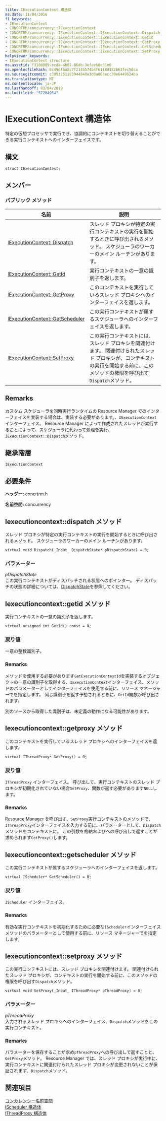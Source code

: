 ```yaml
---
title: IExecutionContext 構造体
ms.date: 11/04/2016
f1_keywords:
- IExecutionContext
- CONCRTRM/concurrency::IExecutionContext
- CONCRTRM/concurrency::IExecutionContext::IExecutionContext::Dispatch
- CONCRTRM/concurrency::IExecutionContext::IExecutionContext::GetId
- CONCRTRM/concurrency::IExecutionContext::IExecutionContext::GetProxy
- CONCRTRM/concurrency::IExecutionContext::IExecutionContext::GetScheduler
- CONCRTRM/concurrency::IExecutionContext::IExecutionContext::SetProxy
helpviewer_keywords:
- IExecutionContext structure
ms.assetid: f3108089-ecda-4b07-86db-3efae60c31e0
ms.openlocfilehash: 8c49df5a8c7f214b574b4f6118d182b63fec5dca
ms.sourcegitcommit: c3093251193944840e3d0a068ecc30e6449624ba
ms.translationtype: MT
ms.contentlocale: ja-JP
ms.lasthandoff: 03/04/2019
ms.locfileid: "57264964"
---
```

# <a name="iexecutioncontext-structure"></a>IExecutionContext 構造体

特定の仮想プロセッサで実行でき、協調的にコンテキストを切り替えることができる実行コンテキストへのインターフェイスです。

## <a name="syntax"></a>構文

```
struct IExecutionContext;
```

## <a name="members"></a>メンバー

### <a name="public-methods"></a>パブリック メソッド

|名前|説明|
|----------|-----------------|
|[IExecutionContext::Dispatch](#dispatch)|スレッド プロキシが特定の実行コンテキストの実行を開始するときに呼び出されるメソッド。 スケジューラのワーカーのメイン ルーチンがあります。|
|[IExecutionContext::GetId](#getid)|実行コンテキストの一意の識別子を返します。|
|[IExecutionContext::GetProxy](#getproxy)|このコンテキストを実行しているスレッド プロキシへのインターフェイスを返します。|
|[IExecutionContext::GetScheduler](#getscheduler)|この実行コンテキストが属するスケジューラへのインターフェイスを返します。|
|[IExecutionContext::SetProxy](#setproxy)|この実行コンテキストには、スレッド プロキシを関連付けます。 関連付けられたスレッド プロキシが、コンテキストの実行を開始する前に、このメソッドの権限を呼び出す`Dispatch`メソッド。|

## <a name="remarks"></a>Remarks

カスタム スケジューラを同時実行ランタイムの Resource Manager でのインターフェイスを実装する場合は、実装する必要があります。、`IExecutionContext`インターフェイス。 Resource Manager によって作成されたスレッドが実行することによって、スケジューラに代わって処理を実行、`IExecutionContext::Dispatch`メソッド。

## <a name="inheritance-hierarchy"></a>継承階層

`IExecutionContext`

## <a name="requirements"></a>必要条件

**ヘッダー:** concrtrm.h

**名前空間:** concurrency

##  <a name="dispatch"></a>  Iexecutioncontext::dispatch メソッド

スレッド プロキシが特定の実行コンテキストの実行を開始するときに呼び出されるメソッド。 スケジューラのワーカーのメイン ルーチンがあります。

```
virtual void Dispatch(_Inout_ DispatchState* pDispatchState) = 0;
```

### <a name="parameters"></a>パラメーター

*pDispatchState*<br/>
この実行コンテキストがディスパッチされる状態へのポインター。 ディスパッチの状態の詳細については、[DispatchState](dispatchstate-structure.md)を参照してください。

##  <a name="getid"></a>  Iexecutioncontext::getid メソッド

実行コンテキストの一意の識別子を返します。

```
virtual unsigned int GetId() const = 0;
```

### <a name="return-value"></a>戻り値

一意の整数識別子。

### <a name="remarks"></a>Remarks

メソッドを使用する必要があります`GetExecutionContextId`を実装するオブジェクトの一意の識別子を取得する、`IExecutionContext`インターフェイス、メソッドのパラメーターとしてインターフェイスを使用する前に、リソース マネージャーでを指定します。 同じ識別子を返す予想されるときに、`GetId`関数が呼び出されます。

別のソースから取得した識別子は、未定義の動作になる可能性があります。

##  <a name="getproxy"></a>  Iexecutioncontext::getproxy メソッド

このコンテキストを実行しているスレッド プロキシへのインターフェイスを返します。

```
virtual IThreadProxy* GetProxy() = 0;
```

### <a name="return-value"></a>戻り値

`IThreadProxy` インターフェイス。 呼び出して、実行コンテキストのスレッド プロキシが初期化されていない場合`SetProxy`、関数が返す必要があります`NULL`します。

### <a name="remarks"></a>Remarks

Resource Manager を呼び出す、`SetProxy`実行コンテキストのメソッドで、`IThreadProxy`インターフェイスを入力する前に、パラメーターとして、`Dispatch`メソッドをコンテキストに。 この引数を格納およびへの呼び出しで返すことが求められます`GetProxy()`します。

##  <a name="getscheduler"></a>  Iexecutioncontext::getscheduler メソッド

この実行コンテキストが属するスケジューラへのインターフェイスを返します。

```
virtual IScheduler* GetScheduler() = 0;
```

### <a name="return-value"></a>戻り値

`IScheduler` インターフェイス。

### <a name="remarks"></a>Remarks

有効な実行コンテキストを初期化するために必要な`IScheduler`インターフェイス メソッドのパラメーターとして使用する前に、リソース マネージャーでを指定します。

##  <a name="setproxy"></a>  Iexecutioncontext::setproxy メソッド

この実行コンテキストには、スレッド プロキシを関連付けます。 関連付けられたスレッド プロキシが、コンテキストの実行を開始する前に、このメソッドの権限を呼び出す`Dispatch`メソッド。

```
virtual void SetProxy(_Inout_ IThreadProxy* pThreadProxy) = 0;
```

### <a name="parameters"></a>パラメーター

*pThreadProxy*<br/>
入力されるスレッド プロキシへのインターフェイス、`Dispatch`メソッドをこの実行コンテキスト。

### <a name="remarks"></a>Remarks

パラメーターを保存することが求め`pThreadProxy`への呼び出しで返すことと、`GetProxy`メソッド。 Resource Manager では、スレッド プロキシが実行中に、実行コンテキストに関連付けられたスレッド プロキシが変更されないことが保証されます、`Dispatch`メソッド。

## <a name="see-also"></a>関連項目

[コンカレンシー名前空間](concurrency-namespace.md)<br/>
[IScheduler 構造体](ischeduler-structure.md)<br/>
[IThreadProxy 構造体](ithreadproxy-structure.md)
